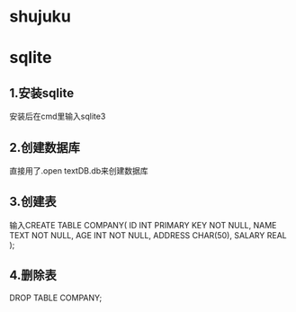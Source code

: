 # shujuku
# sqlite

## 1.安装sqlite

安装后在cmd里输入sqlite3

## 2.创建数据库

直接用了.open textDB.db来创建数据库

## 3.创建表

输入CREATE TABLE COMPANY(
   ID INT PRIMARY KEY     NOT NULL,
   NAME           TEXT    NOT NULL,
   AGE            INT     NOT NULL,
   ADDRESS        CHAR(50),
   SALARY         REAL
);

## 4.删除表

DROP TABLE COMPANY;
